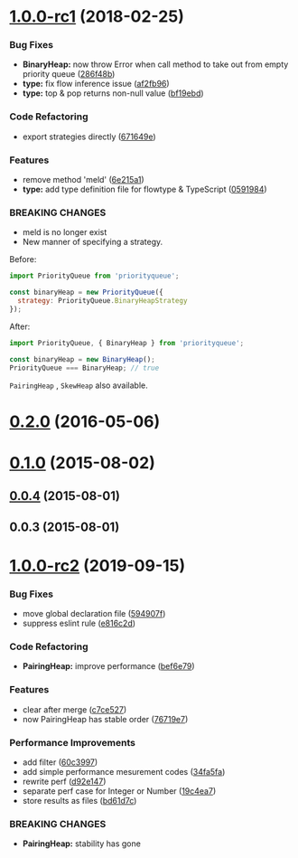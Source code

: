 <a name="1.0.0-rc1"></a>
# [1.0.0-rc1](https://github.com/berlysia/priorityqueuejs/compare/v0.2.0...1.0.0-rc1) (2018-02-25)


### Bug Fixes

* **BinaryHeap:** now throw Error when call method to take out from empty priority queue ([286f48b](https://github.com/berlysia/priorityqueuejs/commit/286f48b))
* **type:** fix flow inference issue ([af2fb96](https://github.com/berlysia/priorityqueuejs/commit/af2fb96))
* **type:** top & pop returns non-null value ([bf19ebd](https://github.com/berlysia/priorityqueuejs/commit/bf19ebd))


### Code Refactoring

* export strategies directly ([671649e](https://github.com/berlysia/priorityqueuejs/commit/671649e))


### Features

* remove method 'meld' ([6e215a1](https://github.com/berlysia/priorityqueuejs/commit/6e215a1))
* **type:** add type definition file for flowtype & TypeScript ([0591984](https://github.com/berlysia/priorityqueuejs/commit/0591984))


### BREAKING CHANGES

* meld is no longer exist
* New manner of specifying a strategy.

Before:
```js
import PriorityQueue from 'priorityqueue';

const binaryHeap = new PriorityQueue({
  strategy: PriorityQueue.BinaryHeapStrategy
});
```

After:
```js
import PriorityQueue, { BinaryHeap } from 'priorityqueue';

const binaryHeap = new BinaryHeap();
PriorityQueue === BinaryHeap; // true
```

`PairingHeap` , `SkewHeap` also available.



<a name="0.2.0"></a>
# [0.2.0](https://github.com/berlysia/priorityqueuejs/compare/v0.1.0...v0.2.0) (2016-05-06)



<a name="0.1.0"></a>
# [0.1.0](https://github.com/berlysia/priorityqueuejs/compare/v0.0.4...v0.1.0) (2015-08-02)



<a name="0.0.4"></a>
## [0.0.4](https://github.com/berlysia/priorityqueuejs/compare/v0.0.3...v0.0.4) (2015-08-01)



<a name="0.0.3"></a>
## 0.0.3 (2015-08-01)



# [1.0.0-rc2](https://github.com/berlysia/priorityqueuejs/compare/v1.0.0-rc1...v1.0.0-rc2) (2019-09-15)


### Bug Fixes

* move global declaration file ([594907f](https://github.com/berlysia/priorityqueuejs/commit/594907f))
* suppress eslint rule ([e816c2d](https://github.com/berlysia/priorityqueuejs/commit/e816c2d))


### Code Refactoring

* **PairingHeap:** improve performance ([bef6e79](https://github.com/berlysia/priorityqueuejs/commit/bef6e79))


### Features

* clear after merge ([c7ce527](https://github.com/berlysia/priorityqueuejs/commit/c7ce527))
* now PairingHeap has stable order ([76719e7](https://github.com/berlysia/priorityqueuejs/commit/76719e7))


### Performance Improvements

* add filter ([60c3997](https://github.com/berlysia/priorityqueuejs/commit/60c3997))
* add simple performance mesurement codes ([34fa5fa](https://github.com/berlysia/priorityqueuejs/commit/34fa5fa))
* rewrite perf ([d92e147](https://github.com/berlysia/priorityqueuejs/commit/d92e147))
* separate perf case for Integer or Number ([19c4ea7](https://github.com/berlysia/priorityqueuejs/commit/19c4ea7))
* store results as files ([bd61d7c](https://github.com/berlysia/priorityqueuejs/commit/bd61d7c))


### BREAKING CHANGES

* **PairingHeap:** stability has gone



